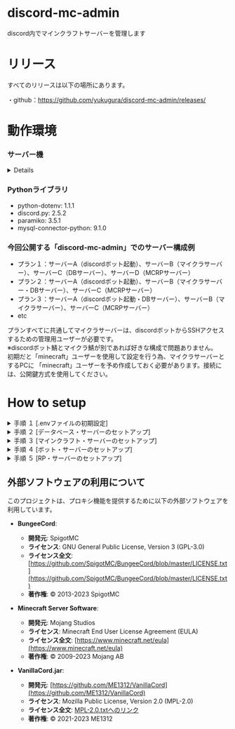 # discord-mc-admin
discord内でマインクラフトサーバーを管理します

# リリース
すべてのリリースは以下の場所にあります。

・github：https://github.com/yukugura/discord-mc-admin/releases/

# 動作環境
### サーバー機

<details>  
    
- マイクラ鯖
    -    OS：Ubuntu 24.04.2 LTS
    -    CPU：16c
    -    RAM：16GB
    -    USER：minecraft
- Discordボット鯖
    -    OS：Ubuntu 24.04.2 LTS
    -    CPU：4c
    -    RAM：4GB
    -    USER：任意
- DB鯖
    -    OS：Ubuntu 24.04.2 LTS
    -    CPU：4c
    -    RAM：4GB
    -    USER：任意
- RP鯖
    -    OS：Ubuntu 24.04.2 LTS
    -    CPU：4c
    -    RAM：4GB
    -    USER：任意
</details>



### Pythonライブラリ
-   python-dotenv: 1.1.1
-   discord.py: 2.5.2
-   paramiko: 3.5.1
-   mysql-connector-python: 9.1.0

### 今回公開する「discord-mc-admin」でのサーバー構成例
-   プラン１：サーバーA（discordボット起動）、サーバーB（マイクラサーバー）、サーバーC（DBサーバー）、サーバーD（MCRPサーバー）
-   プラン２：サーバーA（discordボット起動）、サーバーB（マイクラサーバー・DBサーバー）、サーバーC（MCRPサーバー）
-   プラン３：サーバーA（discordボット起動・DBサーバー）、サーバーB（マイクラサーバー）、サーバーC（MCRPサーバー）
-   etc

プランすべてに共通してマイクラサーバーは、discordボットからSSHアクセスするための管理用ユーザーが必要です。  
※discordボット鯖とマイクラ鯖が別であれば好きな構成で問題ありません。  
初期だと「minecraft」ユーザーを使用して設定を行う為、マイクラサーバーとするPCに
「minecraft」ユーザーを予め作成しておく必要があります。接続には、公開鍵方式を使用してください。

# How to setup

<details>
<summary>手順 １ [.envファイルの初期設定]</summary>
プロジェクトを実行するには、環境変数の設定が必要です。`.env.sample`ファイルをコピーし、`.env`という名前で保存してください。  

`DISCORD_BOT_TOKEN="TOKEN-HERE"`  
Discord-Developper-Portalから取得したBotのトークンを `TOKEN-HERE` に貼り付けてください。

`DOMAIN_NAME="example.com"`  
運用するドメインを指定してください。BOTの動作に直接関与するものではありませんが、サーバー作成後にBOTからユーザーへ返信されるメッセージにここで指定したドメインに生成したサーバーのサブドメインを合わせて通知するようになっています。

`ADMIN_KEY="password"`  
/admin コマンドを入力すると、ADMINキー入力モーダルが表示され、ここで設定した値と検証を行うようになっています。

`PREMIUM_KEY="password"`  
/premium コマンドを入力すると、PREMIUMキー入力モーダルが表示され、ここで設定した値と検証を行うようになっています。

`SV_MAX_PORT="25510"`  
`SV_MIN_PORT="25501"`
作成したサーバーが使用するポート番号の範囲になります。ここで指定する範囲にあるポート番号の数がBOT全体で立てることのできるサーバー数の最大値になっています。

`DB_HOST="192.168.xxx.xxx"`  
`DB_NAME="mc_admin_db"`  
`DB_PORT="3306"`  
`DB_USER="minecraft"`  
`DB_PASS="Xcpw3GTBRJQqjeb2"`  
ボットが利用するDBの接続先情報を記載します。ここ（DB_NAME, DB_PORT, DB_USER, DB_PASS）を変更した場合は、[db-server-setup.sh](https://raw.githubusercontent.com/yukugura/discord-mc-admin/refs/heads/main/setup-script/db-server-setup.sh) の設定情報を変更する必要があります。

`SSH_HOST="192.168.xxx.xxx"`  
`SSH_PORT="22"`  
`SSH_USER="minecraft"`  
`SSH_PASS="password"`  
`SSH_KEY_PATH="/home/you/private-key"`  
実際にマインクラフトサーバーを稼働させるサーバーへSSH接続するための情報を記載します。  ここ（SSH_USER）を変更した場合は、[mc-server-setup.sh](https://raw.githubusercontent.com/yukugura/discord-mc-admin/refs/heads/main/setup-script/mc-server-setup.sh) の設定情報を変更する必要があります。

`TIMEOUT_SEC="120"`  
/create や /delete などのユーザーが使用するコマンドのタイムアウト時間を一括で設定します。    
</details> 



<details>
<summary>手順 ２ [データベース・サーバーのセットアップ]</summary>  
    
DBサーバーを構築するセットアップスクリプト db-server-setup.sh を wget 等でリポジトリからダウンロードします。  
```
wget https://raw.githubusercontent.com/yukugura/discord-mc-admin/refs/heads/main/setup-script/db-server-setup.sh
```
ダウンロードしたスクリプトの設定情報を変更する場合はこの段階で編集します。
chmod で実行権限を付与します。
```
chmod +x db-server-setup.sh
```
スクリプトの実行には、sudo をつけ root ユーザーで実行します。
```
sudo ./db-server-setup.sh
```
スクリプトの途中で外部からDBサーバーにアクセスするかどうかを問われます。DiscordボットとDBサーバーが別の場合、外部アクセスの設定が必要になります。「y」を入力して処理を進めてください。  
`[Q/A ] DBに外部からアクセスを許可しますか？ (y/N): `  
</details>



<details>
<summary>手順 ３ [マインクラフト・サーバーのセットアップ]</summary>
    
実際にマインクラフトサーバーが稼働するサーバーのセットアップスクリプト mc-server-setup.sh を wget 等でリポジトリからダウンロードします。  
```
wget https://raw.githubusercontent.com/yukugura/discord-mc-admin/refs/heads/main/setup-script/mc-server-setup.sh
```
ダウンロードしたスクリプトの設定情報を変更する場合はこの段階で編集します。
chmod で実行権限を付与します。
```
chmod +x mc-server-setup.sh
```
スクリプトの実行には、sudo をつけ root ユーザーで実行します。
```
sudo ./mc-server-setup.sh
```
スクリプトの途中で minecraftユーザーが実行している環境に居ない場合、作成するか別の管理ユーザーを指定するかを聞かれます。  
`[Q/A ] ユーザー ${MC_USER} を作成しますか？ (y/N): `  

もし別のユーザーを管理用ユーザーとして指定する場合、.envファイルに設定したSSH情報の各種設定項目を変更する必要があります。  
`[Q/A ] 代わりに、どの既存sudoユーザーを管理用に使用しますか？：`
</details>



<details>
<summary>手順 ４ [ボット・サーバーのセットアップ]</summary>

Pythonインストール後、ライブラリをインストールします。仮想環境での運用をおすすめします。  
```
pip install python-dotenv
```  
```
pip install discord.py
```  
```
pip install paramiko
```  
```
pip install mysql-connector-python
```  

その後、 discord-mc-admin.py を実行してください。
</details>



<details>
<summary>手順 ５ [RP・サーバーのセットアップ]</summary>

サブドメインでのアクセスを想定しているため、RPサーバーを構築します。
今回は、無難に [BungeeCord](https://github.com/SpigotMC/BungeeCord/) を使用しました。
※ここでは、使用方法は説明しません。
サブドメインアクセス用に**DNS設定**を予め済ませておいてください。  

config.ymlの forced_hosts: に追記します。
```
  forced_hosts:
    sv01.example.com: sv01
    sv02.example.com: sv02
    sv03.example.com: sv03
    sv04.example.com: sv04
    sv05.example.com: sv05
    sv06.example.com: sv06
    sv07.example.com: sv07
    sv08.example.com: sv08
    sv09.example.com: sv09
    sv10.example.com: sv10
```

次に、サーバーを追加します。同じく config.yml の servers セクションを編集します。  
マイクラサーバーのIPが「192.168.100.202」だった場合以下のように記述します。
```
servers:
  sv01:
    motd: Discord-Minecraft-Admin
    address: 192.168.100.202:25501
    restricted: false
  sv02:
    motd: Discord-Minecraft-Admin
    address: 192.168.100.202:25502
    restricted: false
  sv03:
    motd: Discord-Minecraft-Admin
    address: 192.168.100.202:25503
    restricted: false
  sv04:
    motd: Discord-Minecraft-Admin
    address: 192.168.100.202:25504
    restricted: false
  sv05:
    motd: Discord-Minecraft-Admin
    address: 192.168.100.202:25505
    restricted: false
  sv06:
    motd: Discord-Minecraft-Admin
    address: 192.168.100.202:25506
    restricted: false
  sv07:
    motd: Discord-Minecraft-Admin
    address: 192.168.100.202:25507
    restricted: false
  sv08:
    motd: Discord-Minecraft-Admin
    address: 192.168.100.202:25508
    restricted: false
  sv09:
    motd: Discord-Minecraft-Admin
    address: 192.168.100.202:25509
    restricted: false
  sv10:
    motd: Discord-Minecraft-Admin
    address: 192.168.100.202:25510
    restricted: false
```
</details>



## 外部ソフトウェアの利用について

このプロジェクトは、プロキシ機能を提供するために以下の外部ソフトウェアを利用しています。
-   **BungeeCord**:
    -   **開発元**: SpigotMC
    -   **ライセンス**: GNU General Public License, Version 3 (GPL-3.0)
    -   **ライセンス全文**: [https://github.com/SpigotMC/BungeeCord/blob/master/LICENSE.txt](https://github.com/SpigotMC/BungeeCord/blob/master/LICENSE.txt)
    -   **著作権**: © 2013-2023 SpigotMC

-   **Minecraft Server Software**:
    -   **開発元**: Mojang Studios
    -   **ライセンス**: Minecraft End User License Agreement (EULA)
    -   **ライセンス全文**: [https://www.minecraft.net/eula](https://www.minecraft.net/eula)
    -   **著作権**: © 2009-2023 Mojang AB

-   **VanillaCord.jar**:
    -   **開発元**: [https://github.com/ME1312/VanillaCord](https://github.com/ME1312/VanillaCord)
    -   **ライセンス**: Mozilla Public License, Version 2.0 (MPL-2.0)
    -   **ライセンス全文**: [MPL-2.0.txtへのリンク](https://raw.githubusercontent.com/yukugura/discord-mc-admin/refs/heads/main/assets/MPL-2.0.txt)
    -   **著作権**: © 2021-2023 ME1312
